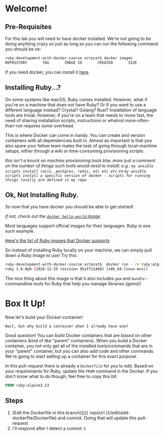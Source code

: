 # Welcome!

## Pre-Requisites

For this lab you will need to have docker installed. We're not going to be doing anything crazy so just as long as you can run the following command you should be ok:

```sh
ruby-development-with-docker-course octocat$ docker images
REPOSITORY       TAG       IMAGE ID       CREATED       SIZE
```

If you need docker, you can install it [here](https://www.docker.com/products/docker-desktop).

## Installing Ruby...?

On some systems like macOS, Ruby comes installed. However, what if you're on a machine that does not have Ruby? Or if you want to use a different language instead? Crystal? Golang? Rust? Installation of language tools are trivial. However, if you're on a team that needs to move fast, the need of sharing installation scripts, instructions or whatnot more-often-than-not requires _some_ overhead.

This is where Docker can come in handy. You can create and version containers with all dependencies built in. Almost as important is that you also spare your fellow team mates the task of going through local-machine setups, either through a wiki or time-consuming provisioning scripts.

_this isn't a knock on machine provisioning tools btw, more just a comment on the number of things such tools would need to install; e.g.: `my ansible scripts install rails, postgres, redis, etc etc etc` vs `my ansible scripts install a specific version of docker - scripts for running things locally are defined in my repo`_

## Ok, Not Installing Ruby.

So now that you have docker you should be able to get started!

_if not, check out the [`docker hello-world` image](https://hub.docker.com/_/hello-world/)_

Most languages support official images for their languages. Ruby is one such example.

[Here's the list of Ruby images that Docker supports](https://hub.docker.com/_/ruby/?tab=tags&page=1&ordering=last_updated)

So instead of installing Ruby locally on your machine, we can simply pull down a Ruby image to use! Try this:

```sh
ruby-development-with-docker-course octocat$  docker run --rm ruby:alpine ruby --version
ruby 3.0.0p0 (2020-12-25 revision 95aff21468) [x86_64-linux-musl]
```

The nice thing about this image is that it also includes `gem` and `bundle` - commandline tools for Ruby that help you manage libraries (gems)!

# Box It Up!

Now let's build your Docker container!

`Wait, but why build a container when I already have one?`

Good question! You can build Docker containers that are _based_ on other containers (kind of like "parent" containers). When you build a Docker container, you not only get all of the installed tools/commands that are in your "parent" container, but you can also _add_ code and other commands. We're going to start setting up a container for this exact purpose.

In this pull-request there is already a `Dockerfile` for you to edit. Based on your requirements for Ruby, update the `FROM` command in the Docker. If you don't know what to do though, feel free to copy this bit:

```Dockerfile
FROM ruby:alpine3.13
```

## Steps
1. [Edit the Dockerfile in this branch)]({{ repoUrl }}/edit/add-dockerfile/Dockerfile) and commit. Doing that will update this pull-request
2. I'll respond after I detect a commit :)
